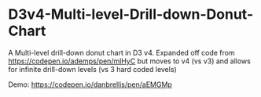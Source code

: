 # D3v4-Multi-level-Drill-down-Donut-Chart
A Multi-level drill-down donut chart in D3 v4. Expanded off code from https://codepen.io/ademps/pen/mlHyC but moves to v4 (vs v3) and allows for infinite drill-down levels (vs 3 hard coded levels)

Demo: https://codepen.io/danbrellis/pen/aEMGMp
